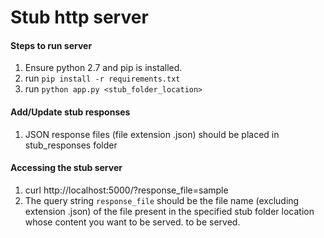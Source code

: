 # Stub http server

#### Steps to run server
1. Ensure python 2.7 and pip is installed.
2. run `pip install -r requirements.txt`
3. run `python app.py <stub_folder_location>`

#### Add/Update stub responses
1. JSON response files (file extension .json) should be placed in stub_responses folder

#### Accessing the stub server
1. curl http://localhost:5000/<any-path>?response_file=sample
2. The query string `response_file` should be the file name (excluding extension .json) of the file present in
 the specified stub folder location whose content you want to be served.
 to be served.